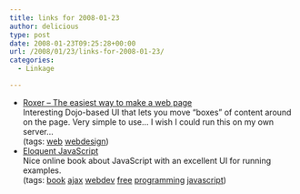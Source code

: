 ```yaml
---
title: links for 2008-01-23
author: delicious
type: post
date: 2008-01-23T09:25:28+00:00
url: /2008/01/23/links-for-2008-01-23/
categories:
  - Linkage

---
```

  * <div>
      <a href="http://www.roxer.com/">Roxer &#8211; The easiest way to make a web page</a>
    </div>
    
    <div>
      Interesting Dojo-based UI that lets you move &#8220;boxes&#8221; of content around on the page. Very simple to use&#8230; I wish I could run this on my own server&#8230;
    </div>
    
    <div>
      (tags: <a href="http://del.icio.us/tazzzzz/web">web</a> <a href="http://del.icio.us/tazzzzz/webdesign">webdesign</a>)
    </div>

  * <div>
      <a href="http://eloquentjavascript.net/contents.html">Eloquent JavaScript</a>
    </div>
    
    <div>
      Nice online book about JavaScript with an excellent UI for running examples.
    </div>
    
    <div>
      (tags: <a href="http://del.icio.us/tazzzzz/book">book</a> <a href="http://del.icio.us/tazzzzz/ajax">ajax</a> <a href="http://del.icio.us/tazzzzz/webdev">webdev</a> <a href="http://del.icio.us/tazzzzz/free">free</a> <a href="http://del.icio.us/tazzzzz/programming">programming</a> <a href="http://del.icio.us/tazzzzz/javascript">javascript</a>)
    </div>